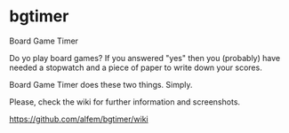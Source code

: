 # bgtimer

 Board Game Timer

Do yo play board games? If you answered "yes" then you (probably) have needed a stopwatch and a piece of paper to write down your scores.

Board Game Timer does these two things. Simply. 

Please, check the wiki for further information and screenshots.

https://github.com/alfem/bgtimer/wiki
